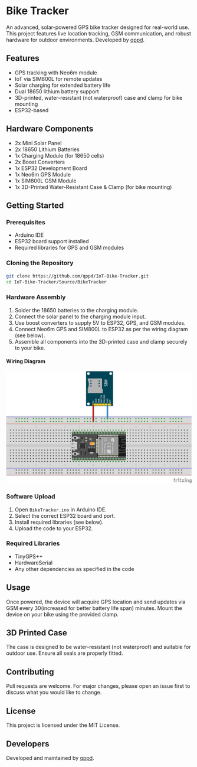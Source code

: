 # Bike Tracker

An advanced, solar-powered GPS bike tracker designed for real-world use. This project features live location tracking, GSM communication, and robust hardware for outdoor environments. Developed by [qppd](https://github.com/qppd).

## Features

- GPS tracking with Neo6m module
- IoT via SIM800L for remote updates
- Solar charging for extended battery life
- Dual 18650 lithium battery support
- 3D-printed, water-resistant (not waterproof) case and clamp for bike mounting
- ESP32-based

## Hardware Components

- 2x Mini Solar Panel
- 2x 18650 Lithium Batteries
- 1x Charging Module (for 18650 cells)
- 2x Boost Converters
- 1x ESP32 Development Board
- 1x Neo6m GPS Module
- 1x SIM800L GSM Module
- 1x 3D-Printed Water-Resistant Case & Clamp (for bike mounting)

## Getting Started

### Prerequisites

- Arduino IDE
- ESP32 board support installed
- Required libraries for GPS and GSM modules

### Cloning the Repository

```sh
git clone https://github.com/qppd/IoT-Bike-Tracker.git
cd IoT-Bike-Tracker/Source/BikeTracker
```

### Hardware Assembly


1. Solder the 18650 batteries to the charging module.
2. Connect the solar panel to the charging module input.
3. Use boost converters to supply 5V to ESP32, GPS, and GSM modules.
4. Connect Neo6m GPS and SIM800L to ESP32 as per the wiring diagram (see below).
5. Assemble all components into the 3D-printed case and clamp securely to your bike.

#### Wiring Diagram

![Wiring Diagram](https://github.com/qppd/IoT-Bike-Tracker/blob/main/Diagrams/Wiring.png)

### Software Upload

1. Open `BikeTracker.ino` in Arduino IDE.
2. Select the correct ESP32 board and port.
3. Install required libraries (see below).
4. Upload the code to your ESP32.

### Required Libraries

- TinyGPS++
- HardwareSerial
- Any other dependencies as specified in the code

## Usage

Once powered, the device will acquire GPS location and send updates via GSM every 30(increased for better battery life span) minutes. Mount the device on your bike using the provided clamp.

## 3D Printed Case

The case is designed to be water-resistant (not waterproof) and suitable for outdoor use. Ensure all seals are properly fitted.

## Contributing

Pull requests are welcome. For major changes, please open an issue first to discuss what you would like to change.

## License

This project is licensed under the MIT License.

## Developers

Developed and maintained by [qppd](https://github.com/qppd).
